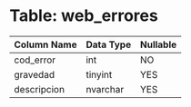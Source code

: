 # Table: web_errores

| Column Name | Data Type | Nullable |
|-------------|-----------|----------|
| cod_error | int | NO |
| gravedad | tinyint | YES |
| descripcion | nvarchar | YES |
